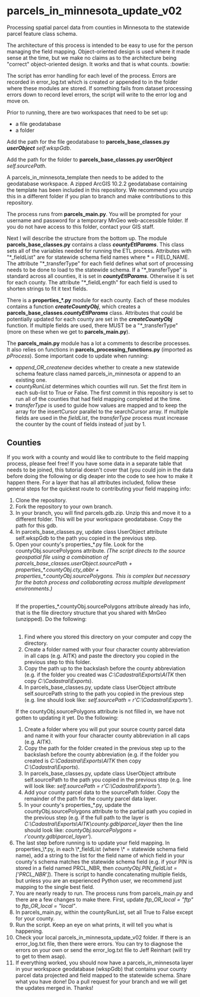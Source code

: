 # parcels_in_minnesota_update_v02
Processing spatial parcel data from counties in Minnesota to the statewide parcel feature class schema.

The architecture of this process is intended to be easy to use for the person managing the field mapping. Object-oriented design is used where it made sense at the time, but we make no claims as to the architecture being "correct" object-oriented design. It works and that is what counts. :bowtie:

The script has error handling for each level of the process. Errors are recorded in error_log.txt which is created or appended to in the folder where these modules are stored. If something fails from dataset processing errors down to record level errors, the script will write to the error log and move on.

Prior to running, there are two workspaces that need to be set up:
* a file geodatabase
* a folder

Add the path for the file geodatabase to **parcels_base_classes.py** _**userObject**_ _self.wkspGdb_.

Add the path for the folder to __parcels_base_classes.py__ _**userObject**_ _self.sourcePath_.

A parcels\_in\_minnesota\_template then needs to be added to the geodatabase workspace. A zipped ArcGIS 10.2.2 geodatabase containing the template has been included in this repository. We recommend you unzip this in a different folder if you plan to branch and make contributions to this repository.

The process runs from __parcels_main.py__. You will be prompted for your username and password for a temporary MnGeo web-accessible folder. If you do not have access to this folder, contact your GIS staff.

Next I will describe the structure from the bottom up. The module __parcels_base_classes.py__ contains a class _**countyEtlParams**_. This class sets all of the variables needed for running the ETL process. Attributes with "\*\_fieldList" are for statewide schema field names where * = FIELD_NAME. The attribute "\*\_transferType" for each field defines what sort of processing needs to be done to load to the statewide schema. If a "\*\_transferType" is standard across all counties, it is set in _**countyEtlParams**_. Otherwise it is set for each county. The attribute "\*\_fieldLength" for each field is used to shorten strings to fit it text fields.

There is a **properties_*.py** module for each county. Each of these modules contains a function _**createCountyObj**_, which creates a **parcels_base_classes._countyEtlParams_** class. Attributes that could be potentially updated for each county are set in the  _**createCountyObj**_ function. If multiple fields are used, there MUST be a "\*\_transferType" (more on these when we get to **parcels_main.py**).

The **parcels_main.py** module has a lot a comments to describe processes. It also relies on functions in **parcels_processing_functions.py** (imported as _pProcess_). Some important code to update when running:
* _append_OR_createnew_ decides whether to create a new statewide schema feature class named parcels\_in\_minnesota or append to an existing one.
* _countyRunList_ determines which counties will run. Set the first item in each sub-list to True or False. The first commit in this repository is set to run all of the counties that had field mapping completed at the time.
* _transferType_ is used to guide how values are mapped and to keep the array for the insertCursor parallel to the searchCursor array. If multiple fields are used in the _fieldList_, the _transferType_ process must increase the counter by the count of fields instead of just by 1.

## Counties
If you work with a county and would like to contribute to the field mapping process, please feel free! If you have some data in a separate table that needs to be joined, this tutorial doesn't cover that (you could join in the data before doing the following or dig deaper into the code to see how to make it happen there. For a layer that has all attributes included, follow these general steps for the quickest route to contributing your field mapping info:
<ol>
<li>Clone the repository.
<li>Fork the repository to your own branch.
<li>In your branch, you will find parcels.gdb.zip. Unzip this and move it to a different folder. This will be your workspace geodatabase. Copy the path for this gdb.
<li>In parcels_base_classes.py, update class UserObject attribute self.wkspGdb to the path you copied in the previous step.
<li>Open your county's properties_*.py file. Look for the countyObj.sourcePolygons attribute. <i>(The script directs to the source geospatial file using a combination of parcels_base_classes.userObject.sourcePath + properties_*.countyObj.cty_abbr + properties_*.countyObj.sourcePolygons. This is complex but necessary for the batch process and collaborating across multiple development environments.)</i> <br><br>

If the properties_*.countyObj.sourcePolygons attribute already has info, that is the file directory structure that you shared with MnGeo (unzipped). Do the following:<br><br>
<ol>
<li>Find where you stored this directory on your computer and copy the directory.
<li>Create a folder named with your four character county abbreviation in all caps (e.g. AITK) and paste the directory you copied in the previous step to this folder.
<li>Copy the path up to the backslash before the county abbreviation (e.g. if the folder you created was <i>C:\Cadastral\Exports\AITK</i> then copy <i>C:\Cadastral\Exports</i>).
<li>In parcels_base_classes.py, update class UserObject attribute self.sourcePath string to the path you copied in the previous step (e.g. line should look like: <i>self.sourcePath = r'C:\Cadastral\Exports'</i>).
</ol>

If the countyObj.sourcePolygons attribute is not filled in, we have not gotten to updating it yet. Do the following:
<ol>
<li>Create a folder where you will put your source county parcel data and name it with your four character county abbreviation in all caps (e.g. AITK).
<li>Copy the path for the folder created in the previous step up to the backslash before the county abbreviation (e.g. if the folder you created is  <i>C:\Cadastral\Exports\AITK</i> then copy <i>C:\Cadastral\Exports</i>).
<li>In parcels_base_classes.py, update class UserObject attribute self.sourcePath to the path you copied in the previous step (e.g. line will look like: <i>self.sourcePath = r'C:\Cadastral\Exports'</i>).
<li>Add your county parcel data to the sourcePath folder. Copy the remainder of the path for the county parcel data layer.
<li>In your county's properties_*.py, update the countyObj.sourcePolygons attribute to the partial path you copied in the previous step (e.g. if the full path to the layer is <i>C:\Cadastral\Exports\AITK\county.gdb\parcel_layer</i> then the line should look like: <i>countyObj.sourcePolygons = r'county.gdb\parcel_layer'</i>).
</ol>
<li>The last step before running is to update your field mapping. In properties_\*.py, in each \*_fieldList (where \* = statewide schema field name), add a string to the list for the field name of which field in your county's schema matches the statewide schema field (e.g. if your PIN is stored in a field named PRCL_NBR, then <i>countyObj.PIN_fieldList = ['PRCL_NBR']</i>). There is script to handle concatenating multiple fields, but unless you are an experienced Python user, we recommend just mapping to the single best field.
<li>You are nearly ready to run. The process runs from parcels_main.py and there are a few changes to make there. First, update <i>ftp_OR_local = "ftp"</i> to <i>ftp_OR_local = "local"</i>.
<li>In parcels_main.py, within the countyRunList, set all True to False except for your county.
<li>Run the script. Keep an eye on what prints, it will tell you what is happening.
<li>Check your local parcels_in_minnesota_update_v02 folder. If there is an error_log.txt file, then there were errors. You can try to diagnose the errors on your own or send the error_log.txt file to Jeff Reinhart (will try to get to them asap).
<li>If everything worked, you should now have a parcels_in_minnesota layer in your workspace geodatabase (wkspGdb) that contains your county parcel data projected and field mapped to the statewide schema. Share what you have done! Do a pull request for your branch and we will get the updates merged in. Thanks!
</ol>
